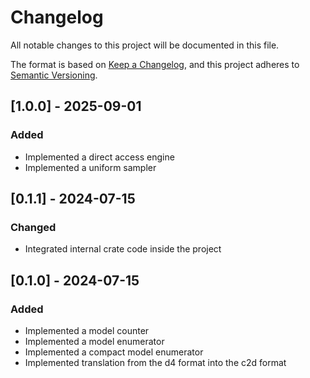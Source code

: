 # Changelog

All notable changes to this project will be documented in this file.

The format is based on [Keep a Changelog](https://keepachangelog.com/en/1.0.0/),
and this project adheres to [Semantic Versioning](https://semver.org/spec/v2.0.0.html).

## [1.0.0] - 2025-09-01

### Added

- Implemented a direct access engine
- Implemented a uniform sampler

## [0.1.1] - 2024-07-15

### Changed

- Integrated internal crate code inside the project

## [0.1.0] - 2024-07-15

### Added

- Implemented a model counter
- Implemented a model enumerator
- Implemented a compact model enumerator
- Implemented translation from the d4 format into the c2d format